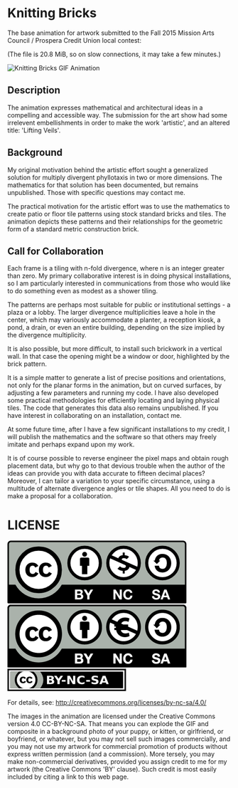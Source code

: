 Knitting Bricks
===============

The base animation for artwork submitted to the Fall 2015 Mission Arts Council / Prospera Credit Union local contest:

(The file is 20.8 MiB, so on slow connections, it may take a few minutes.)

![Knitting Bricks GIF Animation](/knitting_bricks.gif)

Description
-----------

The animation expresses mathematical and architectural ideas in a compelling and accessible way.  The submission for the art show had some irrelevent embellishments in order to make the work 'artistic', and an altered title: 'Lifting Veils'. 

Background
----------

My original motivation behind the artistic effort sought a generalized solution for multiply divergent phyllotaxis in two or more dimensions. The mathematics for that solution has been documented, but remains unpublished. Those with specific questions may contact me.

The practical motivation for the artistic effort was to use the mathematics to create patio or floor tile patterns using stock standard bricks and tiles. The animation depicts these patterns and their relationships for the geometric form of a standard metric construction brick.

Call for Collaboration
----------------------

Each frame is a tiling with n-fold divergence, where n is an integer greater than zero.  My primary collaborative interest is in doing physical installations, so I am particularly interested in communications from those who would like to do something even as modest as a shower tiling.

The patterns are perhaps most suitable for public or institutional settings - a plaza or a lobby.  The larger divergence multiplicities leave a hole in the center, which may variously accommodate a planter, a reception kiosk, a pond, a drain, or even an entire building, depending on the size implied by the divergence multiplicity.

It is also possible, but more difficult, to install such brickwork in a vertical wall.  In that case the opening might be a window or door, highlighted by the brick pattern.

It is a simple matter to generate a list of precise positions and orientations, not only for the planar forms in the animation, but on curved surfaces, by adjusting a few parameters and running my code.  I have also developed some practical methodologies for efficiently locating and laying physical tiles.  The code that generates this data also remains unpublished.  If you have interest in collaborating on an installation, contact me.

At some future time, after I have a few significant installations to my credit, I will publish the mathematics and the software so that others may freely imitate and perhaps expand upon my work.

It is of course possible to reverse engineer the pixel maps and obtain rough placement data, but why go to that devious trouble when the author of the ideas can provide you with data accurate to fifteen decimal places?  Moreover, I can tailor a variation to your specific circumstance, using a multitude of alternate divergence angles or tile shapes.  All you need to do is make a proposal for a collaboration.

LICENSE
=======

![Creative Commons version 4.0 CC-BY-SA North American Logo](/by-nc-sa.na.png)
![Creative Commons version 4.0 CC-BY-SA European Logo](/by-nc-sa.eu.png)
![Creative Commons version 4.0 CC-BY-SA Simple Logo](/by-nc-sa.png)

For details, see: http://creativecommons.org/licenses/by-nc-sa/4.0/

The images in the animation are licensed under the Creative Commons version 4.0 CC-BY-NC-SA.  That means you can explode the GIF and composite in a background photo of your puppy, or kitten, or girlfriend, or boyfriend, or whatever, but you may not sell such images commercially, and you may not use my artwork for commercial promotion of products without express written permission (and a commission).  More tersely, you may make non-commercial derivatives, provided you assign credit to me for my artwork (the Creative Commons 'BY' clause).  Such credit is most easily included by citing a link to this web page.
